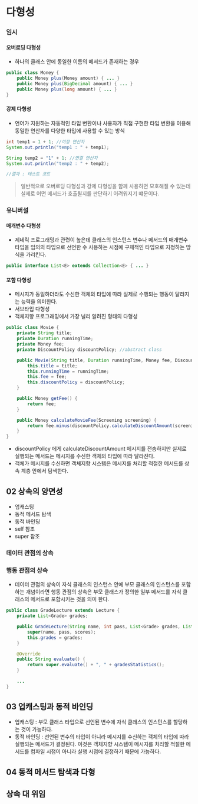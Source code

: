 # 다형성

### 임시

#### 오버로딩 다형성 
- 하나의 클래스 안에 동일한 이름의 메서드가 존재하는 경우

```java
public class Money {
    public Money plus(Money amount) { ... }
    public Money plus(BigDecimal amount) { ... }
    public Money plus(long amount) { ... }
}
```

#### 강제 다형성 
- 언어가 지원하는 자동적인 타입 변환이나 사용자가 직접 구현한 타입 변환을 이용해 동일한 연산자를 다양한 타입에 사용할 수 있는 방식

```java
int temp1 = 1 + 1; //이항 연산자
System.out.println("temp1 : " + temp1);

String temp2 = "1" + 1; //연결 연산자
System.out.println("temp2 : " + temp2);

//결과 : 테스트 코드
```

> 일반적으로 오버로딩 다형성과 강제 다형성을 함께 사용하면 모호해질 수 있는데 실제로 어떤 메서드가 호출될지를 판단하기 어려워지기 떄문이다.

### 유니버설

#### 매개변수 다형성

- 제네릭 프로그래밍과 관련이 높은데 클래스의 인스턴스 변수나 메서드의 매개변수 타입을 임의의 타입으로 선언한 수 사용하는 시점에 구체적인 타입으로 지정하는 방식을 가리킨다.

```java
public interface List<E> extends Collection<E> { ... }
```

#### 포함 다형성 
- 메시지가 동일하더라도 수신한 객체의 타입에 따라 실제로 수행되는 행동이 달라지는 능력을 의미한다. 
- 서브타입 다형성
- 객체지향 프로그래밍에서 가장 널리 알려진 형태의 다형성

```java
public class Movie {
    private String title;
    private Duration runningTime;
    private Money fee;
    private DiscountPolicy discountPolicy; //abstract class

    public Movie(String title, Duration runningTime, Money fee, DiscountPolicy discountPolicy) {
        this.title = title;
        this.runningTime = runningTime;
        this.fee = fee;
        this.discountPolicy = discountPolicy;
    }

    public Money getFee() {
        return fee;
    }

    public Money calculateMovieFee(Screening screening) {
        return fee.minus(discountPolicy.calculateDiscountAmount(screening));
    }
}
```

- discountPolicy 에게 calculateDiscountAmount 메시지를 전송하지만 실제로 실행되는 메서드는 메시지를 수신한 객체의 타입에 따라 달라진다.
- 객체가 메시지를 수신하면 객체지향 시스템은 메시지를 처리할 적절한 메서드를 상속 계층 안에서 탐색한다.


## 02 상속의 양면성

- 업캐스팅
- 동적 메서드 탐색
- 동적 바인딩
- self 참조
- super 참조

### 데이터 관점의 상속

### 행동 관점의 상속

- 데이터 관점의 상속이 자식 클래스의 인스턴스 안에 부모 클래스의 인스턴스를 포함하는 개념이라면 행동 관점의 상속은 부모 클래스가 정의한 일부 메서드를 자식 클래스의 메서드로 포함시키는 것을 의미 한다.

```java
public class GradeLecture extends Lecture {
    private List<Grade> grades;

    public GradeLecture(String name, int pass, List<Grade> grades, List<Integer> scores) {
        super(name, pass, scores);
        this.grades = grades;
    }

    @Override
    public String evaluate() {
        return super.evaluate() + ", " + gradesStatistics();
    }
    
    ...
}
```

## 03 업캐스팅과 동적 바인딩

- 업캐스팅 : 부모 클래스 타입으로 선언된 변수에 자식 클래스의 인스턴스를 할당하는 것이 가능하다.
- 동적 바인딩 : 선언된 변수의 타입이 아니라 메시지를 수신하는 객체의 타입에 따라 실행되는 메서드가 결정된다. 이것은 객체지향 시스템이 메시지를 처리할 적절한 메서드를 컴파일 시점이 아니라 실행 시점에 결정하기 때문에 가능하다.

## 04 동적 메서드 탐색과 다형

## 상속 대 위임










